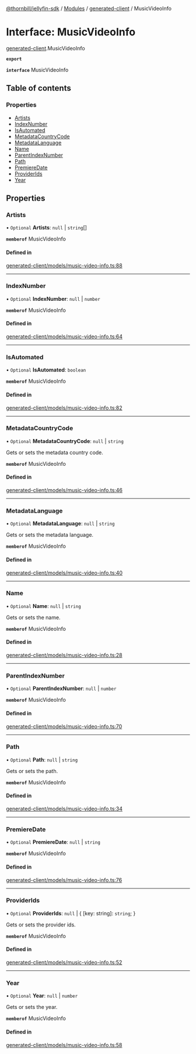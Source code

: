 [@thornbill/jellyfin-sdk](../README.md) / [Modules](../modules.md) / [generated-client](../modules/generated_client.md) / MusicVideoInfo

# Interface: MusicVideoInfo

[generated-client](../modules/generated_client.md).MusicVideoInfo

**`export`**

**`interface`** MusicVideoInfo

## Table of contents

### Properties

- [Artists](generated_client.MusicVideoInfo.md#artists)
- [IndexNumber](generated_client.MusicVideoInfo.md#indexnumber)
- [IsAutomated](generated_client.MusicVideoInfo.md#isautomated)
- [MetadataCountryCode](generated_client.MusicVideoInfo.md#metadatacountrycode)
- [MetadataLanguage](generated_client.MusicVideoInfo.md#metadatalanguage)
- [Name](generated_client.MusicVideoInfo.md#name)
- [ParentIndexNumber](generated_client.MusicVideoInfo.md#parentindexnumber)
- [Path](generated_client.MusicVideoInfo.md#path)
- [PremiereDate](generated_client.MusicVideoInfo.md#premieredate)
- [ProviderIds](generated_client.MusicVideoInfo.md#providerids)
- [Year](generated_client.MusicVideoInfo.md#year)

## Properties

### Artists

• `Optional` **Artists**: ``null`` \| `string`[]

**`memberof`** MusicVideoInfo

#### Defined in

[generated-client/models/music-video-info.ts:88](https://github.com/thornbill/jellyfin-sdk-typescript/blob/b5d0506/src/generated-client/models/music-video-info.ts#L88)

___

### IndexNumber

• `Optional` **IndexNumber**: ``null`` \| `number`

**`memberof`** MusicVideoInfo

#### Defined in

[generated-client/models/music-video-info.ts:64](https://github.com/thornbill/jellyfin-sdk-typescript/blob/b5d0506/src/generated-client/models/music-video-info.ts#L64)

___

### IsAutomated

• `Optional` **IsAutomated**: `boolean`

**`memberof`** MusicVideoInfo

#### Defined in

[generated-client/models/music-video-info.ts:82](https://github.com/thornbill/jellyfin-sdk-typescript/blob/b5d0506/src/generated-client/models/music-video-info.ts#L82)

___

### MetadataCountryCode

• `Optional` **MetadataCountryCode**: ``null`` \| `string`

Gets or sets the metadata country code.

**`memberof`** MusicVideoInfo

#### Defined in

[generated-client/models/music-video-info.ts:46](https://github.com/thornbill/jellyfin-sdk-typescript/blob/b5d0506/src/generated-client/models/music-video-info.ts#L46)

___

### MetadataLanguage

• `Optional` **MetadataLanguage**: ``null`` \| `string`

Gets or sets the metadata language.

**`memberof`** MusicVideoInfo

#### Defined in

[generated-client/models/music-video-info.ts:40](https://github.com/thornbill/jellyfin-sdk-typescript/blob/b5d0506/src/generated-client/models/music-video-info.ts#L40)

___

### Name

• `Optional` **Name**: ``null`` \| `string`

Gets or sets the name.

**`memberof`** MusicVideoInfo

#### Defined in

[generated-client/models/music-video-info.ts:28](https://github.com/thornbill/jellyfin-sdk-typescript/blob/b5d0506/src/generated-client/models/music-video-info.ts#L28)

___

### ParentIndexNumber

• `Optional` **ParentIndexNumber**: ``null`` \| `number`

**`memberof`** MusicVideoInfo

#### Defined in

[generated-client/models/music-video-info.ts:70](https://github.com/thornbill/jellyfin-sdk-typescript/blob/b5d0506/src/generated-client/models/music-video-info.ts#L70)

___

### Path

• `Optional` **Path**: ``null`` \| `string`

Gets or sets the path.

**`memberof`** MusicVideoInfo

#### Defined in

[generated-client/models/music-video-info.ts:34](https://github.com/thornbill/jellyfin-sdk-typescript/blob/b5d0506/src/generated-client/models/music-video-info.ts#L34)

___

### PremiereDate

• `Optional` **PremiereDate**: ``null`` \| `string`

**`memberof`** MusicVideoInfo

#### Defined in

[generated-client/models/music-video-info.ts:76](https://github.com/thornbill/jellyfin-sdk-typescript/blob/b5d0506/src/generated-client/models/music-video-info.ts#L76)

___

### ProviderIds

• `Optional` **ProviderIds**: ``null`` \| { [key: string]: `string`;  }

Gets or sets the provider ids.

**`memberof`** MusicVideoInfo

#### Defined in

[generated-client/models/music-video-info.ts:52](https://github.com/thornbill/jellyfin-sdk-typescript/blob/b5d0506/src/generated-client/models/music-video-info.ts#L52)

___

### Year

• `Optional` **Year**: ``null`` \| `number`

Gets or sets the year.

**`memberof`** MusicVideoInfo

#### Defined in

[generated-client/models/music-video-info.ts:58](https://github.com/thornbill/jellyfin-sdk-typescript/blob/b5d0506/src/generated-client/models/music-video-info.ts#L58)
